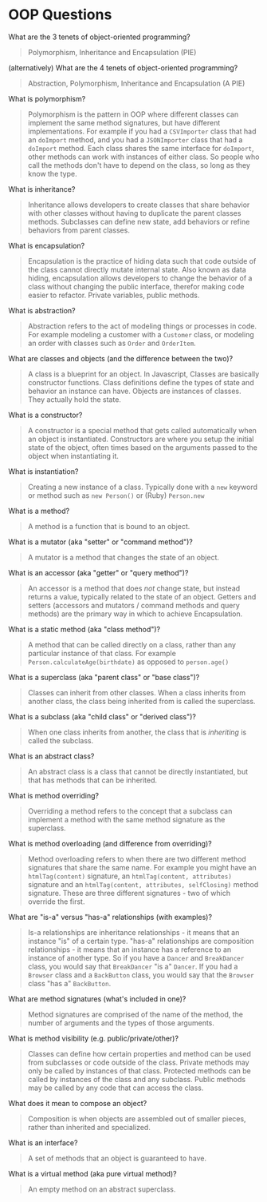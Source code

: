 # OOP Questions

What are the 3 tenets of object-oriented programming?
> Polymorphism, Inheritance and Encapsulation (PIE)

(alternatively) What are the 4 tenets of object-oriented programming?
> Abstraction, Polymorphism, Inheritance and Encapsulation (A PIE)

What is polymorphism?
> Polymorphism is the pattern in OOP where different classes can implement the same method signatures, but have different implementations.  For example if you had a `CSVImporter` class that had an `doImport` method, and you had a `JSONImporter` class that had a `doImport` method.  Each class shares the same interface for `doImport`, other methods can work with instances of either class. So people who call the methods don't have to depend on the class, so long as they know the type.

What is inheritance?
> Inheritance allows developers to create classes that share behavior with other classes without having to duplicate the parent classes methods.  Subclasses can define new state, add behaviors or refine behaviors from parent classes.

What is encapsulation?
> Encapsulation is the practice of hiding data such that code outside of the class cannot directly mutate internal state.  Also known as data hiding, encapsulation allows developers to change the behavior of a class without changing the public interface, therefor making code easier to refactor. Private variables, public methods.

What is abstraction?
> Abstraction refers to the act of modeling things or processes in code.  For example modeling a customer with a `Customer` class, or modeling an order with classes such as `Order` and `OrderItem`.

What are classes and objects (and the difference between the two)?
> A class is a blueprint for an object.  In Javascript, Classes are basically constructor functions. Class definitions define the types of state and behavior an instance can have.  Objects are instances of classes.  They actually hold the state.

What is a constructor?
> A constructor is a special method that gets called automatically when an object is instantiated.  Constructors are where you setup the initial state of the object, often times based on the arguments passed to the object when instantiating it.

What is instantiation?
> Creating a new instance of a class.  Typically done with a `new` keyword or method such as `new Person()` or (Ruby) `Person.new`

What is a method?
> A method is a function that is bound to an object.

What is a mutator (aka "setter" or "command method")?
> A mutator is a method that changes the state of an object.

What is an accessor (aka "getter" or "query method")?
> An accessor is a method that does _not_ change state, but instead returns a value, typically related to the state of an object.  Getters and setters (accessors and mutators / command methods and query methods) are the primary way in which to achieve Encapsulation.

What is a static method (aka "class method")?
> A method that can be called directly on a class, rather than any particular instance of that class.  For example `Person.calculateAge(birthdate)` as opposed to `person.age()`

What is a superclass (aka "parent class" or "base class")?
> Classes can inherit from other classes.  When a class inherits from another class, the class being inherited from is called the superclass.

What is a subclass (aka "child class" or "derived class")?
> When one class inherits from another, the class that is _inheriting_ is called the subclass.

What is an abstract class?
> An abstract class is a class that cannot be directly instantiated, but that has methods that can be inherited.

What is method overriding?
> Overriding a method refers to the concept that a subclass can implement a method with the same method signature as the superclass.

What is method overloading (and difference from overriding)?
> Method overloading refers to when there are two different method signatures that share the same name.  For example you might have an `htmlTag(content)` signature, an `htmlTag(content, attributes)` signature and an `htmlTag(content, attributes, selfClosing)` method signature.  These are three different signatures - two of which override the first.

What are "is-a" versus "has-a" relationships (with examples)?
> Is-a relationships are inheritance relationships - it means that an instance "is" of a certain type.  "has-a" relationships are composition relationships - it means that an instance has a reference to an instance of another type.  So if you have a `Dancer` and `BreakDancer` class, you would say that `BreakDancer` "is a" `Dancer`.  If you had a `Browser` class and a `BackButton` class, you would say that the `Browser` class "has a" `BackButton`.

What are method signatures (what's included in one)?
> Method signatures are comprised of the name of the method, the number of arguments and the types of those arguments.

What is method visibility (e.g. public/private/other)?
> Classes can define how certain properties and method can be used from subclasses or code outside of the class.  Private methods may only be called by instances of that class.  Protected methods can be called by instances of the class and any subclass.  Public methods may be called by any code that can access the class.

What does it mean to compose an object?
> Composition is when objects are assembled out of smaller pieces, rather than inherited and specialized.

What is an interface?
> A set of methods that an object is guaranteed to have.


What is a virtual method (aka pure virtual method)?
> An empty method on an abstract superclass.
